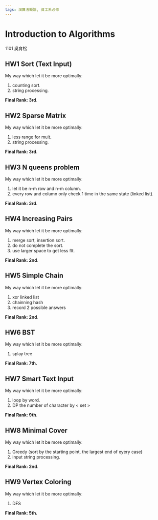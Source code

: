 ```yaml
---
tags: 演算法概論, 資工系必修
---
```

# Introduction to Algorithms

1101 吳育松

## HW1 Sort (Text Input)

My way which let it be more optimally: 

1. counting sort.
2. string processing.

**Final Rank: 3rd.**

## HW2 Sparse Matrix

My way which let it be more optimally: 

1. less range for mult.
2. string processing.

**Final Rank: 3rd.**

## HW3 N queens problem

My way which let it be more optimally: 

1. let it be n-m row and n-m column.
2. every row and column only check 1 time in the same state (linked list).

**Final Rank: 3rd.**

## HW4 Increasing Pairs

My way which let it be more optimally: 

1. merge sort, insertion sort.
2. do not complete the sort.
3. use larger space to get less flt.

**Final Rank: 2nd.**

## HW5 Simple Chain

My way which let it be more optimally: 

1. xor linked list
2. chainning hash
3. record 2 possible answers

**Final Rank: 2nd.**

## HW6 BST

My way which let it be more optimally: 

1. splay tree

**Final Rank: 7th.**

## HW7 Smart Text Input

My way which let it be more optimally: 

1. loop by word.
2. DP the number of character by < set >

**Final Rank: 9th.**

## HW8 Minimal Cover

My way which let it be more optimally: 

1. Greedy (sort by the starting point, the largest end of eyery case)
2. input string processing.

**Final Rank: 2nd.**

## HW9 Vertex Coloring

My way which let it be more optimally: 

1. DFS

**Final Rank: 5th.**
